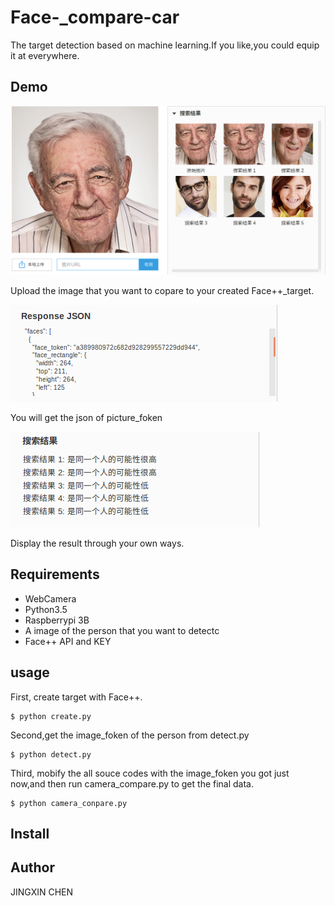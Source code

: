 # Face-_compare-car
The target detection based on machine learning.If you like,you could equip it at everywhere.

## Demo
![](https://github.com/chenjingxin97/Face-_compare-car/blob/master/Screenshot%20from%202017-07-11%2019-15-19.png)

Upload the image that you want to copare to your created Face++_target.

![](https://github.com/chenjingxin97/Face-_compare-car/blob/master/Screenshot%20from%202017-07-11%2019-16-36.png)

You will get the json of picture_foken

![](https://github.com/chenjingxin97/Face-_compare-car/blob/master/Screenshot%20from%202017-07-11%2019-16-46.png)

Display the result through your own ways.

## Requirements
* WebCamera
* Python3.5
* Raspberrypi 3B
* A image of the person that you want to detectc
* Face++ API and KEY
## usage
First, create target with Face++.

    $ python create.py

Second,get the image_foken of the person from detect.py

    $ python detect.py
    
Third, mobify the all souce codes with the image_foken you got just now,and then run camera_compare.py to get the final data.

    $ python camera_conpare.py

## Install

## Author
JINGXIN CHEN
